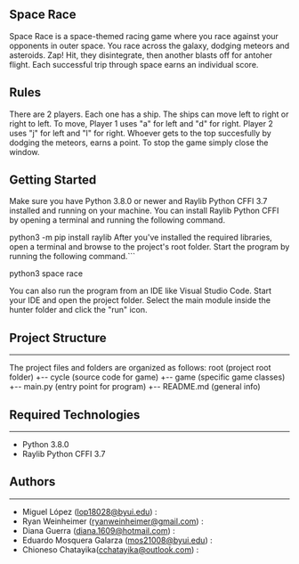 ## Space Race
Space Race is a space-themed racing game where you race against your opponents in outer space. You race across the galaxy, dodging meteors and asteroids. Zap! Hit, they disintegrate, then another blasts off for antoher flight. Each successful trip through space earns an individual score.

## Rules
There are 2 players. Each one has a ship. The ships can move left to right or right to left. To move, Player 1 uses "a" for left and "d" for right. Player 2 uses "j" for left and "l" for right. Whoever gets to the top succesfully by dodging the meteors, earns a point. To stop the game simply close the window.

## Getting Started
Make sure you have Python 3.8.0 or newer and Raylib Python CFFI 3.7 installed and running on your machine. You can install Raylib Python CFFI by opening a terminal and running the following command.

python3 -m pip install raylib
After you've installed the required libraries, open a terminal and browse to the project's root folder. Start the program by running the following command.```

python3 space race

You can also run the program from an IDE like Visual Studio Code. Start your IDE and open the 
project folder. Select the main module inside the hunter folder and click the "run" icon.

## Project Structure
---
The project files and folders are organized as follows:
root (project root folder) +-- cycle (source code for game) +-- game (specific game classes) +-- main.py (entry point for program) +-- README.md (general info)


## Required Technologies
---
* Python 3.8.0
* Raylib Python CFFI 3.7

## Authors
---
* Miguel López (lop18028@byui.edu) :
* Ryan Weinheimer (ryanweinheimer@gmail.com) :
* Diana Guerra (diana.1609@hotmail.com) :
* Eduardo Mosquera Galarza (mos21008@byui.edu) : 
* Chioneso Chatayika(cchatayika@outlook.com) : 
